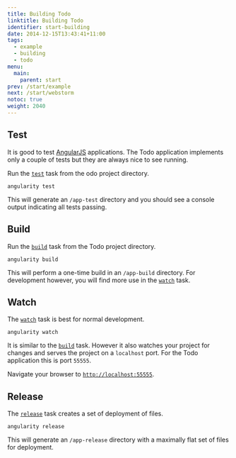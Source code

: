 ```yaml
---
title: Building Todo
linktitle: Building Todo
identifier: start-building
date: 2014-12-15T13:43:41+11:00
tags:
  - example
  - building
  - todo
menu:
  main:
    parent: start
prev: /start/example
next: /start/webstorm
notoc: true
weight: 2040
---
```


## Test

It is good to test [AngularJS](https://angularjs.org/) applications. The Todo application implements only a couple of
tests but they are always nice to see running.

Run the [`test`](/tasks/test) task from the odo project directory.

    angularity test

This will generate an `/app-test` directory and you should see a console output indicating all tests passing.

## Build

Run the [`build`](/tasks/build) task from the Todo project directory.

    angularity build

This will perform a one-time build in an `/app-build` directory. For development however, you will find more use in the
[`watch`](/tasks/watch) task.

## Watch

The [`watch`](/tasks/watch) task is best for normal development.

    angularity watch

It is similar to the [`build`](/tasks/build) task. However it also watches your project for changes and serves the
project on a `localhost` port. For the Todo application this is port `55555`.

Navigate your browser to [`http://localhost:55555`](http://localhost:55555).

## Release

The [`release`](/tasks/release) task creates a set of deployment of files.

    angularity release

This will generate an `/app-release` directory with a maximally flat set of files for deployment.